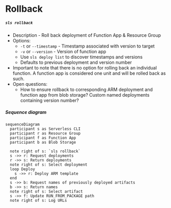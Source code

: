 # Rollback

##### `sls rollback`
- Description - Roll back deployment of Function App & Resource Group
- Options:
  - `-t` or `--timestamp` - Timestamp associated with version to target
  - `-v` or `--version` - Version of function app
  - Use `sls deploy list` to discover timestamps and versions
  - Defaults to previous deployment and version number
- Important to note that there is no option for rolling back an individual function. A function app is considered one unit and will be rolled back as such.
- Open questions:
  - How to ensure rollback to corresponding ARM deployment and function app from blob storage? Custom named deployments containing version number?

##### Sequence diagram

```mermaid
sequenceDiagram
  participant s as Serverless CLI
  participant r as Resource Group 
  participant f as Function App
  participant b as Blob Storage

  note right of s: `sls rollback`
  s ->> r: Request deployments
  r ->> s: Return deployments
  note right of s: Select deployment
  loop Deploy
    s ->> r: Deploy ARM template
  end
  s ->> b: Request names of previously deployed artifacts
  b ->> s: Return names
  note right of s: Select artifact
  s ->> f: Update RUN_FROM_PACKAGE path
  note right of s: Log URLs
```
